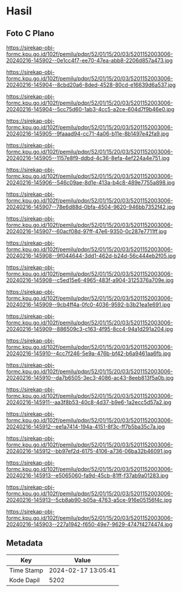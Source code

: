 # Hasil

## Foto C Plano

https://sirekap-obj-formc.kpu.go.id/102f/pemilu/pdpr/52/01/15/20/03/5201152003006-20240216-145902--0e1cc4f7-ee70-47ea-abb8-2206d857a473.jpg

https://sirekap-obj-formc.kpu.go.id/102f/pemilu/pdpr/52/01/15/20/03/5201152003006-20240216-145904--8cbd20a6-8ded-4528-80cd-e16639d6a537.jpg

https://sirekap-obj-formc.kpu.go.id/102f/pemilu/pdpr/52/01/15/20/03/5201152003006-20240216-145904--5cc75d60-1ab3-4cc5-a2ce-604d7f9b46e0.jpg

https://sirekap-obj-formc.kpu.go.id/102f/pemilu/pdpr/52/01/15/20/03/5201152003006-20240216-145905--9faaad94-cc71-4a06-b11e-8b1497e42fa9.jpg

https://sirekap-obj-formc.kpu.go.id/102f/pemilu/pdpr/52/01/15/20/03/5201152003006-20240216-145905--1157e8f9-ddbd-4c36-8efa-4ef224a4e751.jpg

https://sirekap-obj-formc.kpu.go.id/102f/pemilu/pdpr/52/01/15/20/03/5201152003006-20240216-145906--546c09ae-8d1e-413a-b4c8-489e7755a898.jpg

https://sirekap-obj-formc.kpu.go.id/102f/pemilu/pdpr/52/01/15/20/03/5201152003006-20240216-145907--78e6d88d-0bfa-4504-9620-946bb7352f42.jpg

https://sirekap-obj-formc.kpu.go.id/102f/pemilu/pdpr/52/01/15/20/03/5201152003006-20240216-145907--60acf08d-97ff-47e6-9350-0c287e7711ff.jpg

https://sirekap-obj-formc.kpu.go.id/102f/pemilu/pdpr/52/01/15/20/03/5201152003006-20240216-145908--9f044644-3dd1-462d-b24d-56c444eb2f05.jpg

https://sirekap-obj-formc.kpu.go.id/102f/pemilu/pdpr/52/01/15/20/03/5201152003006-20240216-145908--c5ed15e6-4965-483f-a904-3125376a709e.jpg

https://sirekap-obj-formc.kpu.go.id/102f/pemilu/pdpr/52/01/15/20/03/5201152003006-20240216-145909--9cb4ff4a-0fc0-4036-9592-b3b21ea1e691.jpg

https://sirekap-obj-formc.kpu.go.id/102f/pemilu/pdpr/52/01/15/20/03/5201152003006-20240216-145909--886509c3-c163-4f95-8cc4-94a1d291a204.jpg

https://sirekap-obj-formc.kpu.go.id/102f/pemilu/pdpr/52/01/15/20/03/5201152003006-20240216-145910--4cc7f246-5e9a-476b-bf42-b6a9461aa6fb.jpg

https://sirekap-obj-formc.kpu.go.id/102f/pemilu/pdpr/52/01/15/20/03/5201152003006-20240216-145910--da7b6505-3ec3-4086-ac43-8eeb813f5a0b.jpg

https://sirekap-obj-formc.kpu.go.id/102f/pemilu/pdpr/52/01/15/20/03/5201152003006-20240216-145911--aa3f8b53-40c8-4d37-b9e6-1a2ecc5d57a2.jpg

https://sirekap-obj-formc.kpu.go.id/102f/pemilu/pdpr/52/01/15/20/03/5201152003006-20240216-145912--ee1a7414-194a-4151-8f3c-ff7b5ba35c7a.jpg

https://sirekap-obj-formc.kpu.go.id/102f/pemilu/pdpr/52/01/15/20/03/5201152003006-20240216-145912--bb97ef2d-6175-4106-a736-06ba32b46091.jpg

https://sirekap-obj-formc.kpu.go.id/102f/pemilu/pdpr/52/01/15/20/03/5201152003006-20240216-145913--e5065060-fa9d-45cb-81ff-f37ab9a01283.jpg

https://sirekap-obj-formc.kpu.go.id/102f/pemilu/pdpr/52/01/15/20/03/5201152003006-20240216-145913--5cb8ab90-b05a-4763-a5ce-916e05156f4c.jpg

https://sirekap-obj-formc.kpu.go.id/102f/pemilu/pdpr/52/01/15/20/03/5201152003006-20240216-145903--227a1942-f650-49e7-9629-4747f4274474.jpg


## Metadata

| Key        | Value               |
| ---------- | ------------------- |
| Time Stamp | 2024-02-17 13:05:41 |
| Kode Dapil | 5202                |



